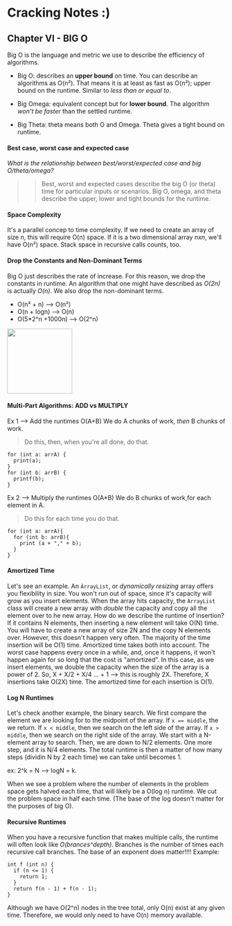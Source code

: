 # Cracking Notes :)

## Chapter VI - BIG O
Big O is the language and metric we use to describe the efficiency of algorithms. 
- Big O: describes an **upper bound** on time. You can describe an algorithms as O(n²). That means it is at least as fast as O(n²); upper bound on the runtime. Similar to _less than or equal to_.

- Big Omega: equivalent concept but for **lower bound**. The algorithm _won't be faster_ than the settled runtime.

- Big Theta: theta means both O and Omega. Theta gives a tight bound on runtime. 

#### Best case, worst case and expected case
_What is the relationship between best/worst/expected case and big O/theta/omega?_
>> Best, worst and expected cases describe the big O (or theta) time for particular inputs or scenarios.
>> Big O, omega, and theta describe the upper, lower and tight bounds for the runtime.

#### Space Complexity
It's a parallel concep to time complexity. If we need to create an array of size _n_, this will require O(n) space. If it is a two dimensional array _nxn_, we'll have O(n²) space. 
Stack space in recursive calls counts, too.

#### Drop the Constants and Non-Dominant Terms
Big O just describes the rate of increase. For this reason, we drop the constants in runtime. An algorithm that one might have described as _O(2n)_ is actually _O(n)_.
We also drop the non-dominant terms. 
- O(n² + n) --> O(n²)
- O(n + logn) --> O(n)
- O(5*2^n +1000n) --> O(2^n)

<img src=”https://entcheva.github.io/images/big-o.jpg” height="150" width ="150">

#### Multi-Part Algorithms: ADD vs MULTIPLY

Ex 1 --> Add the runtimes O(A+B)
We do A chunks of work, _then_ B chunks of work. 
> Do this, then, when you're all done, do that.
```
for (int a: arrA) {
  print(a);
}
for (int b: arrB) {
  printf(b);
}
```
Ex 2 --> Multiply the runtimes O(A*B)
We do B chunks of work,for each element in A. 
> Do this for each time you do that.
```
for (int a: arrA){
  for (int b: arrB){
    print (a + "," + b);
  }
}
```

#### Amortized Time
Let's see an example.
An ```ÀrrayList```, or _dynamically resizing_ array offers you flexibility in size. You won't run out of space, since it's capacity will grow as you insert elements.
When the array hits capacity, the ```ÀrrayList``` class will create a new array with _double_ the capacity and copy all the element over to he new array. How do we describe the runtime of insertion?
If it contains N elements, then inserting a new element will take O(N) time. You will have to create a new array of size 2N and the copy N elements over.
However, this doesn't happen very often. The majority of the time insertion will be O(1) time.
Amortized time takes both into account. The worst case happens every once in a while, and, once it happens, it won't happen again for so long that the cost is "amortized".
In this case, as we insert elements, we double the capacity when the size of the array is a power of 2.
So, X + X/2 + X/4 ... + 1 --> this is roughly 2X.
Therefore, X insertions take O(2X) time. The amortized time for each insertion is O(1).


#### Log N Runtimes
Let's check another example, the binary search.
We first compare the element we are looking for to the midpoint of the array. If ```x == middle```, the we return. If ```x < middle```, then we search on the left side of the array. If ```x > middle```, then we search on the right side of the array.
We start with a N-element array to search. Then, we are down to N/2 elements. One more step, and it is N/4 elements.
The total runtime is then a matter of how many steps (dividin N by 2 each time) we can take until becomes 1.

ex:
2^k = N --> logN = k.

When we see a problem where the number of elements in the problem space gets halved each time, that will likely be a O(log n) runtime. We cut the problem space in half each time. (The base of the log doesn't matter for the purposes of big O).


#### Recursive Runtimes
When you have a recursive function that makes multiple calls, the runtime will often look like _O(brances^depth)_. Branches is the number of times each recursive call branches. The base of an exponent does matter!!!!
Example:
```
int f (int n) {
  if (n <= 1) {
    return 1;
  }
  return f(n - 1) + f(n - 1);
}
```
Although we have O(2^n) nodes in the tree total, only O(n) exist at any given time. Therefore, we would only need to have O(n) memory available.

